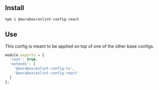 ## Install

```sh
npm i @aurabox/eslint-config-react
```


## Use

This config is meant to be applied on top of one of the other base configs.

```js
module.exports = {
  'root': true,
  'extends': [
    '@aurabox/eslint-config-ts',
    '@aurabox/eslint-config-react'
  ]
};
```
